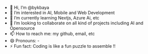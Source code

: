 - 👋 Hi, I’m @bykbaya
- 👀 I’m interested in AI, Mobile and Web Development
- 🌱 I’m currently learning Nextjs, Azure Ai, etc
- 💞️ I’m looking to collaborate on all kind of projects including AI and Opensource
- 📫 How to reach me: my github, email, etc
- 😄 Pronouns: -
- ⚡ Fun fact: Coding is like a fun puzzle to assemble !!

<!---
bykbaya/bykbaya is a ✨ special ✨ repository because its `README.md` (this file) appears on your GitHub profile.
You can click the Preview link to take a look at your changes.
--->
